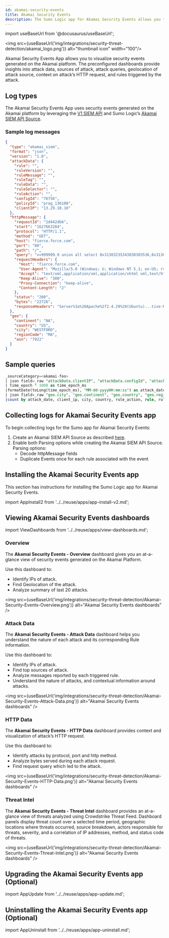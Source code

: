 ```yaml
---
id: akamai-security-events
title: Akamai Security Events
description: The Sumo Logic app for Akamai Security Events allows you to visualize security events generated on the Akamai platform.
---
```


import useBaseUrl from '@docusaurus/useBaseUrl';

<img src={useBaseUrl('img/integrations/security-threat-detection/akamai_logo.png')} alt="thumbnail icon" width="100"/>

Akamai Security Events App allows you to visualize security events generated on the Akamai platform. The preconfigured dashboards provide insights into attack data, sources of attack, attack queries, geolocation of attack source, context on attack’s HTTP request, and rules triggered by the attack.

## Log types  

The Akamai Security Events App uses security events generated on the Akamai platform by leveraging the [V1 SIEM API](https://developer.akamai.com/api/cloud_security/siem/v1.html) and Sumo Logic’s [Akamai SIEM API Source](/docs/send-data/hosted-collectors/cloud-to-cloud-integration-framework/akamai-siem-api-source).

### Sample log messages

```json
{
  "type": "akamai_siem",
  "format": "json",
  "version": "1.0",
  "attackData": {
    "rule": "",
    "ruleVersion": "",
    "ruleMessage": "",
    "ruleTag": "",
    "ruleData": "",
    "ruleSelector": "",
    "ruleAction": "",
    "configId": "76756",
    "policyId": "prag_136180",
    "clientIP": "13.29.10.10"
  },
  "httpMessage": {
    "requestId": "2d442db6",
    "start": "1627663284",
    "protocol": "HTTP/1.1",
    "method": "GET",
    "host": "fierce.force.com",
    "port": "80",
    "path": "/",
    "query": "v=999999.9 union all select 0x31303235343830303536,0x31303235343830303536",
    "requestHeaders": {
      "Host": "fierce.force.com",
      "User-Agent": "Mozilla/5.0 (Windows; U; Windows NT 5.1; en-US; rv:1.8.0.7) Gecko/20060909 Firefox/1.5.0.7",
      "Accept": "text/xml,application/xml,application/xhtml xml,text/html;q=0.9,text/plain;q=0.8,image/png,*/*;q=0.",
      "Keep-Alive": "300",
      "Proxy-Connection": "keep-alive",
      "Content-Length": "2"
    },
    "status": "200",
    "bytes": "22726",
    "responseHeaders": "Server%3a%20Apache%2f2.4.29%20(Ubuntu)...tive-Regex-Time%3a%20681%0d%0aAkamai-X-Request-ID%3a%202d442db6%0d%0a"
  },
  "geo": {
    "continent": "NA",
    "country": "US",
    "city": "WESTFORD",
    "regionCode": "MA",
    "asn": "7922"
  }
}
```

## Sample queries  

```sql
_sourceCategory=<akamai-foo>
| json field=_raw "attackData.clientIP", "attackData.configId", "attackData.policyId", "attackData.ruleAction", "attackData.rule", "attackData.ruleMessage", "attackData.ruleSelector", "attackData.ruleTag", "attackData.ruleVersion", "httpMessage.start", "httpMessage.status" as client_ip, config_id, policy_id, rule_action, rule, rule_message, rule_selector, rule_tag, rule_version, time_epoch, http_response nodrop
| time_epoch * 1000 as time_epoch_ms
|formatDate(toLong(time_epoch_ms), "MM-dd-yyyyHH:mm:ss") as attack_date
| json field=_raw "geo.city", "geo.continent", "geo.country", "geo.regionCode", "geo.asn" as city, continent, country, region_code, asn nodrop
|count by attack_date, client_ip, city, country, rule_action, rule, rule_message, rule_selector, rule_version, config_id, policy_id,http_response
```

## Collecting logs for Akamai Security Events app

To begin collecting logs for the Sumo app for Akamai Security Events:

1. Create an Akamai SIEM API Source as described [here](/docs/send-data/hosted-collectors/cloud-to-cloud-integration-framework/akamai-siem-api-source/#source-configuration).
2. Enable both Parsing options while creating the Akamai SIEM API Source. Parsing options:
   * Decode httpMessage fields
   * Duplicate Events once for each rule associated with the event


## Installing the Akamai Security Events app

This section has instructions for installing the Sumo Logic app for Akamai Security Events.

import AppInstall2 from '../../reuse/apps/app-install-v2.md';

<AppInstall2/>

## Viewing Akamai Security Events dashboards

import ViewDashboards from '../../reuse/apps/view-dashboards.md';

<ViewDashboards/>

### Overview

The **Akamai Security Events - Overview** dashboard gives you an at-a-glance view of security events generated on the Akamai Platform.

Use this dashboard to:
* Identify IPs of attack.
* Find Geolocation of the attack.
* Analyze summary of last 20 attacks.

<img src={useBaseUrl('img/integrations/security-threat-detection/Akamai-Security-Events-Overview.png')} alt="Akamai Security Events dashboards" />

### Attack Data

The **Akamai Security Events - Attack Data** dashboard helps you understand the nature of each attack and its corresponding Rule information.

Use this dashboard to:
* Identify IPs of attack.
* Find top sources of attack.
* Analyze messages reported by each triggered rule.
* Understand the nature of attacks, and contextual information around attacks.

<img src={useBaseUrl('img/integrations/security-threat-detection/Akamai-Security-Events-Attack-Data.png')} alt="Akamai Security Events dashboards" />

### HTTP Data

The **Akamai Security Events - HTTP Data** dashboard provides context and visualization of attack’s HTTP request.

Use this dashboard to:
* Identify attacks by protocol, port and http method.
* Analyze bytes served during each attack request.
* Find request query which led to the attack.

<img src={useBaseUrl('img/integrations/security-threat-detection/Akamai-Security-Events-HTTP-Data.png')} alt="Akamai Security Events dashboards" />

### Threat Intel

The **Akamai Security Events - Threat Intel** dashboard provides an at-a-glance view of threats analyzed using Crowdstrike Threat Feed. Dashboard panels display threat count over a selected time period, geographic locations where threats occurred, source breakdown, actors responsible for threats, severity, and a correlation of IP addresses, method, and status code of threats.

<img src={useBaseUrl('img/integrations/security-threat-detection/Akamai-Security-Events-Threat-Intel.png')} alt="Akamai Security Events dashboards" />

## Upgrading the Akamai Security Events app (Optional)

import AppUpdate from '../../reuse/apps/app-update.md';

<AppUpdate/>

## Uninstalling the Akamai Security Events app (Optional)

import AppUninstall from '../../reuse/apps/app-uninstall.md';

<AppUninstall/>